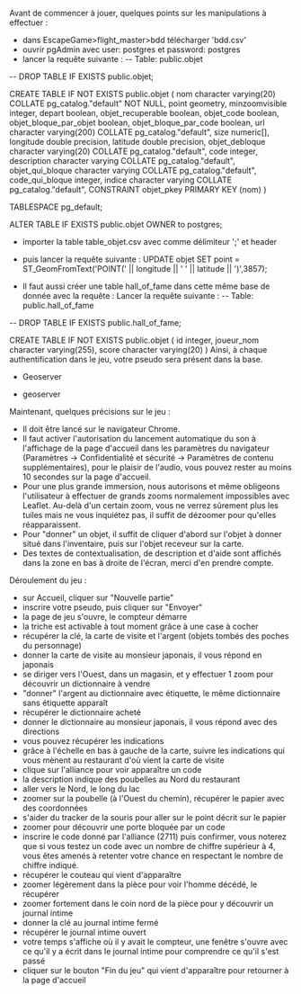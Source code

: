 Avant de commencer à jouer, quelques points sur les manipulations à effectuer :
- dans EscapeGame>flight_master>bdd télécharger 'bdd.csv'
- ouvrir pgAdmin avec user: postgres et password: postgres
- lancer la requête suivante :
  -- Table: public.objet

-- DROP TABLE IF EXISTS public.objet;

CREATE TABLE IF NOT EXISTS public.objet
(
    nom character varying(20) COLLATE pg_catalog."default" NOT NULL,
    point geometry,
    minzoomvisible integer,
    depart boolean,
    objet_recuperable boolean,
    objet_code boolean,
    objet_bloque_par_objet boolean,
    objet_bloque_par_code boolean,
    url character varying(200) COLLATE pg_catalog."default",
    size numeric[],
    longitude double precision,
    latitude double precision,
    objet_debloque character varying(20) COLLATE pg_catalog."default",
    code integer,
    description character varying COLLATE pg_catalog."default",
    objet_qui_bloque character varying COLLATE pg_catalog."default",
    code_qui_bloque integer,
    indice character varying COLLATE pg_catalog."default",
    CONSTRAINT objet_pkey PRIMARY KEY (nom)
)

TABLESPACE pg_default;

ALTER TABLE IF EXISTS public.objet
    OWNER to postgres;
- importer la table table_objet.csv avec comme délimiteur ';' et header
- puis lancer la requête suivante :
  UPDATE objet
SET point = ST_GeomFromText('POINT(' || longitude || ' ' || latitude || ')',3857);

- Il faut aussi créer une table hall_of_fame dans cette même base de donnée avec la requête :
Lancer la requête suivante :
-- Table: public.hall_of_fame

-- DROP TABLE IF EXISTS public.hall_of_fame;

CREATE TABLE IF NOT EXISTS public.objet
(
    id integer,
    joueur_nom character varying(255),
    score character varying(20)
)
Ainsi, à chaque authentification dans le jeu, votre pseudo sera présent dans la base.

- Geoserver

- geoserver

Maintenant, quelques précisions sur le jeu :

- Il doit être lancé sur le navigateur Chrome.
- Il faut activer l'autorisation du lancement automatique du son à l'affichage de la page d'accueil dans les paramètres du navigateur (Paramètres -> Confidentialité et sécurité -> Paramètres de contenu supplémentaires), pour le plaisir de l'audio, vous pouvez rester au moins 10 secondes sur la page d'accueil.
- Pour une plus grande immersion, nous autorisons et même obligeons l'utilisateur à effectuer de grands zooms normalement impossibles avec Leaflet. Au-delà d'un certain zoom, vous ne verrez sûrement plus les tuiles mais ne vous inquiétez pas, il suffit de dézoomer pour qu'elles réapparaissent.
- Pour "donner" un objet, il suffit de cliquer d'abord sur l'objet à donner situé dans l'inventaire, puis sur l'objet receveur sur la carte.
- Des textes de contextualisation, de description et d'aide sont affichés dans la zone en bas à droite de l'écran, merci d'en prendre compte.

Déroulement du jeu :
- sur Accueil, cliquer sur "Nouvelle partie"
- inscrire votre pseudo, puis cliquer sur "Envoyer"
- la page de jeu s'ouvre, le compteur démarre
- la triche est activable à tout moment grâce à une case à cocher
- récupérer la clé, la carte de visite et l'argent (objets tombés des poches du personnage)
- donner la carte de visite au monsieur japonais, il vous répond en japonais
- se diriger vers l'Ouest, dans un magasin, et y effectuer 1 zoom pour découvrir un dictionnaire à vendre
- "donner" l'argent au dictionnaire avec étiquette, le même dictionnaire sans étiquette apparaît
- récupérer le dictionnaire acheté
- donner le dictionnaire au monsieur japonais, il vous répond avec des directions
- vous pouvez récupérer les indications
- grâce à l'échelle en bas à gauche de la carte, suivre les indications qui vous mènent au restaurant d'où vient la carte de visite
- clique sur l'alliance pour voir apparaître un code
- la description indique des poubelles au Nord du restaurant
- aller vers le Nord, le long du lac
- zoomer sur la poubelle (à l'Ouest du chemin), récupérer le papier avec des coordonnées
- s'aider du tracker de la souris pour aller sur le point décrit sur le papier
- zoomer pour découvrir une porte bloquée par un code
- inscrire le code donné par l'alliance (2711) puis confirmer, vous noterez que si vous testez un code avec un nombre de chiffre supérieur à 4, vous êtes amenés à retenter votre chance en respectant le nombre de chiffre indiqué.
- récupérer le couteau qui vient d'apparaître
- zoomer légèrement dans la pièce pour voir l'homme décédé, le récupérer
- zoomer fortement dans le coin nord de la pièce pour y découvrir un journal intime
- donner la clé au journal intime fermé
- récupérer le journal intime ouvert
- votre temps s'affiche où il y avait le compteur, une fenêtre s'ouvre avec ce qu'il y a écrit dans le journal intime pour comprendre ce qu'il s'est passé
- cliquer sur le bouton "Fin du jeu" qui vient d'apparaître pour retourner à la page d'accueil
